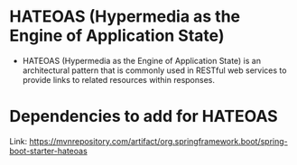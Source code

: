 # HATEOAS (Hypermedia as the Engine of Application State)
  - HATEOAS (Hypermedia as the Engine of Application State) is an architectural pattern that is commonly used in RESTful web services to provide links to related resources within responses.

# Dependencies to add for HATEOAS

Link: https://mvnrepository.com/artifact/org.springframework.boot/spring-boot-starter-hateoas



